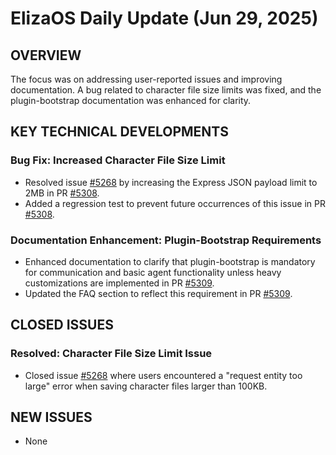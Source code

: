 # ElizaOS Daily Update (Jun 29, 2025)

## OVERVIEW
The focus was on addressing user-reported issues and improving documentation. A bug related to character file size limits was fixed, and the plugin-bootstrap documentation was enhanced for clarity.

## KEY TECHNICAL DEVELOPMENTS

### Bug Fix: Increased Character File Size Limit
- Resolved issue [#5268](https://github.com/elizaos/eliza/issues/5268) by increasing the Express JSON payload limit to 2MB in PR [#5308](https://github.com/elizaos/eliza/pull/5308).
- Added a regression test to prevent future occurrences of this issue in PR [#5308](https://github.com/elizaos/eliza/pull/5308).

### Documentation Enhancement: Plugin-Bootstrap Requirements
- Enhanced documentation to clarify that plugin-bootstrap is mandatory for communication and basic agent functionality unless heavy customizations are implemented in PR [#5309](https://github.com/elizaos/eliza/pull/5309).
- Updated the FAQ section to reflect this requirement in PR [#5309](https://github.com/elizaos/eliza/pull/5309).

## CLOSED ISSUES

### Resolved: Character File Size Limit Issue
- Closed issue [#5268](https://github.com/elizaos/eliza/issues/5268) where users encountered a "request entity too large" error when saving character files larger than 100KB.

## NEW ISSUES
- None